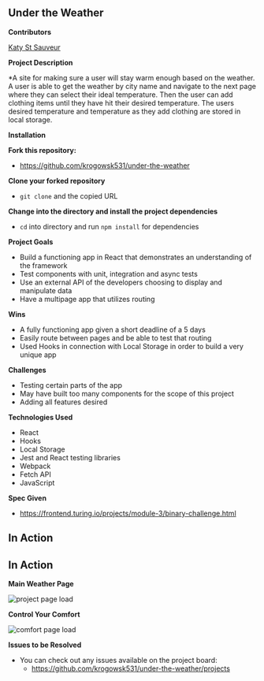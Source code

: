 ## Under the Weather

**Contributors**

[Katy St Sauveur](https://github.com/krogowsk531)

**Project Description**

*A site for making sure a user will stay warm enough based on the weather.  A user is able to get the weather by city name and navigate to the next page where they can select their ideal temperature.  Then the user can add clothing items until they have hit their desired temperature.  The users desired temperature and temperature as they add clothing are stored in local storage.

**Installation**

**Fork this repository:**

* https://github.com/krogowsk531/under-the-weather

**Clone your forked repository**

* `git clone` and the copied URL

**Change into the directory and install the project dependencies**

* `cd` into directory and run `npm install` for dependencies

**Project Goals**

* Build a functioning app in React that demonstrates an understanding of the framework
* Test components with unit, integration and async tests
* Use an external API of the developers choosing to display and manipulate data
* Have a multipage app that utilizes routing

**Wins**

* A fully functioning app given a short deadline of a 5 days
* Easily route between pages and be able to test that routing
* Used Hooks in connection with Local Storage in order to build a very unique app

**Challenges**

* Testing certain parts of the app
* May have built too many components for the scope of this project
* Adding all features desired

**Technologies Used**

* React
* Hooks
* Local Storage
* Jest and React testing libraries
* Webpack
* Fetch API
* JavaScript

**Spec Given**
  * https://frontend.turing.io/projects/module-3/binary-challenge.html

## In Action

## In Action

**Main Weather Page**

![project page load](https://media.giphy.com/media/16FHreBgxWhGJWiPKY/giphy.gif)

**Control Your Comfort**

![comfort page load](https://media.giphy.com/media/acejqMQJP545uFqPir/giphy.gif)

**Issues to be Resolved**

* You can check out any issues available on the project board:
  * https://github.com/krogowsk531/under-the-weather/projects
